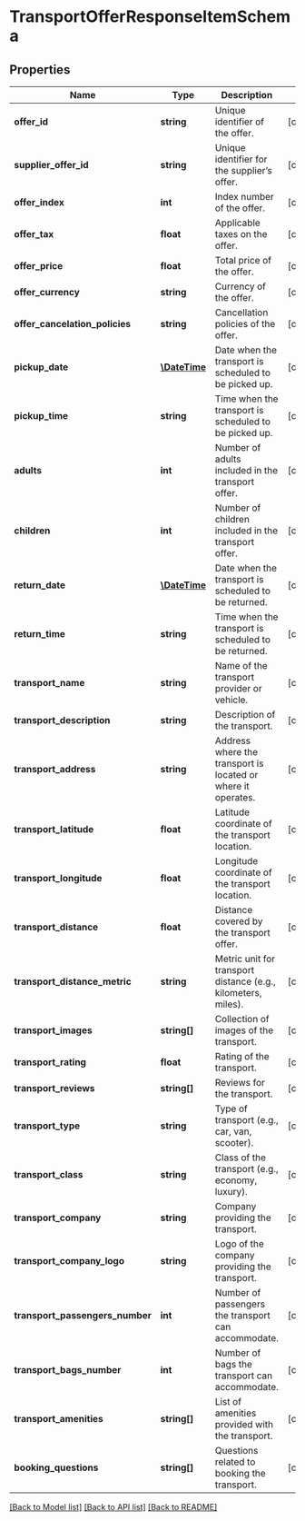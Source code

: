 # TransportOfferResponseItemSchema

## Properties
Name | Type | Description | Notes
------------ | ------------- | ------------- | -------------
**offer_id** | **string** | Unique identifier of the offer. | [optional] 
**supplier_offer_id** | **string** | Unique identifier for the supplier’s offer. | [optional] 
**offer_index** | **int** | Index number of the offer. | [optional] 
**offer_tax** | **float** | Applicable taxes on the offer. | [optional] 
**offer_price** | **float** | Total price of the offer. | [optional] 
**offer_currency** | **string** | Currency of the offer. | [optional] 
**offer_cancelation_policies** | **string** | Cancellation policies of the offer. | [optional] 
**pickup_date** | [**\DateTime**](\DateTime.md) | Date when the transport is scheduled to be picked up. | [optional] 
**pickup_time** | **string** | Time when the transport is scheduled to be picked up. | [optional] 
**adults** | **int** | Number of adults included in the transport offer. | [optional] 
**children** | **int** | Number of children included in the transport offer. | [optional] 
**return_date** | [**\DateTime**](\DateTime.md) | Date when the transport is scheduled to be returned. | [optional] 
**return_time** | **string** | Time when the transport is scheduled to be returned. | [optional] 
**transport_name** | **string** | Name of the transport provider or vehicle. | [optional] 
**transport_description** | **string** | Description of the transport. | [optional] 
**transport_address** | **string** | Address where the transport is located or where it operates. | [optional] 
**transport_latitude** | **float** | Latitude coordinate of the transport location. | [optional] 
**transport_longitude** | **float** | Longitude coordinate of the transport location. | [optional] 
**transport_distance** | **float** | Distance covered by the transport offer. | [optional] 
**transport_distance_metric** | **string** | Metric unit for transport distance (e.g., kilometers, miles). | [optional] 
**transport_images** | **string[]** | Collection of images of the transport. | [optional] 
**transport_rating** | **float** | Rating of the transport. | [optional] 
**transport_reviews** | **string[]** | Reviews for the transport. | [optional] 
**transport_type** | **string** | Type of transport (e.g., car, van, scooter). | [optional] 
**transport_class** | **string** | Class of the transport (e.g., economy, luxury). | [optional] 
**transport_company** | **string** | Company providing the transport. | [optional] 
**transport_company_logo** | **string** | Logo of the company providing the transport. | [optional] 
**transport_passengers_number** | **int** | Number of passengers the transport can accommodate. | [optional] 
**transport_bags_number** | **int** | Number of bags the transport can accommodate. | [optional] 
**transport_amenities** | **string[]** | List of amenities provided with the transport. | [optional] 
**booking_questions** | **string[]** | Questions related to booking the transport. | [optional] 

[[Back to Model list]](../../README.md#documentation-for-models) [[Back to API list]](../../README.md#documentation-for-api-endpoints) [[Back to README]](../../README.md)

